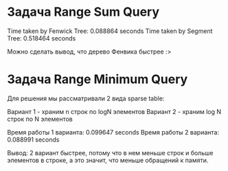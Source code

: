 # Задача Range Sum Query #
Time taken by Fenwick Tree: 0.088864 seconds
Time taken by Segment Tree: 0.518464 seconds

Можно сделать вывод, что дерево Фенвика быстрее :>

# Задача Range Minimum Query #
Для решения мы рассматривали 2 вида sparse table:

Вариант 1 - храним n строк по logN элементов
Вариант 2 - храним log N строк по N элементов

Время работы 1 варианта: 0.099647 seconds
Время работы 2 варианта: 0.088991 seconds

Вывод: 2 вариант быстрее, потому что в нем меньше строк и больше элементов в строке, а это значит, что меньше обращений к памяти. 